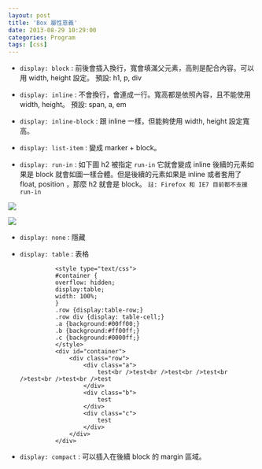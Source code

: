 ```yaml
---
layout: post
title: 'Box 屬性意義'
date: 2013-08-29 10:29:00
categories: Program
tags: [css]
---
```


* `display: block` : 前後會插入換行，寬會填滿父元素，高則是配合內容。可以用 width, height 設定。
  預設: h1, p, div

* `display: inline` : 不會換行，會連成一行。寬高都是依照內容，且不能使用 width, height。
  預設: span, a, em

* `display: inline-block` : 跟 inline 一樣，但能夠使用 width, height 設定寬高。

* `display: list-item` : 變成 marker + block。

* `display: run-in` : 如下圖 h2 被指定 `run-in` 它就會變成 inline 後續的元素如果是 block 就會如圖一樣合體。但是後續的元素如果是 inline 或者套用了 float, position ，那麼 h2 就會是 block。 `註: Firefox 和 IE7 目前都不支援 run-in`

<!--more-->

![](http://i.imgur.com/5PjwcM2.png)

![](http://i.imgur.com/ewaSw1j.png)

* `display: none` : 隱藏

* `display: table` : 表格

				<style type="text/css">
				#container {
				overflow: hidden;
				display:table;
				width: 100%;
				}
				.row {display:table-row;}
				.row div {display: table-cell;}
				.a {background:#00ff00;}
				.b {background:#ff00ff;}
				.c {background:#0000ff;}
				</style>
				<div id="container">
					<div class="row">
 						<div class="a">
							test<br />test<br />test<br />test<br />test<br />test<br />test
						</div>
						<div class="b">
							test
						</div>
						<div class="c">
							test
						</div>
					</div>
				</div>

* `display: compact` : 可以插入在後續 block 的 margin 區域。
